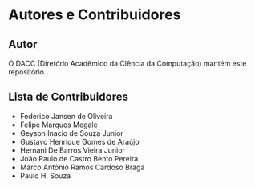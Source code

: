 # Autores e Contribuidores

## Autor

O DACC (Diretório Acadêmico da Ciência da Computação) mantém este repositório.

## Lista de Contribuidores

- Federico Jansen de Oliveira
- Felipe Marques Megale
- Geyson Inacio de Souza Junior
- Gustavo Henrique Gomes de Araújo
- Hernani De Barros Vieira Junior
- João Paulo de Castro Bento Pereira
- Marco Antônio Ramos Cardoso Braga
- Paulo H. Souza
